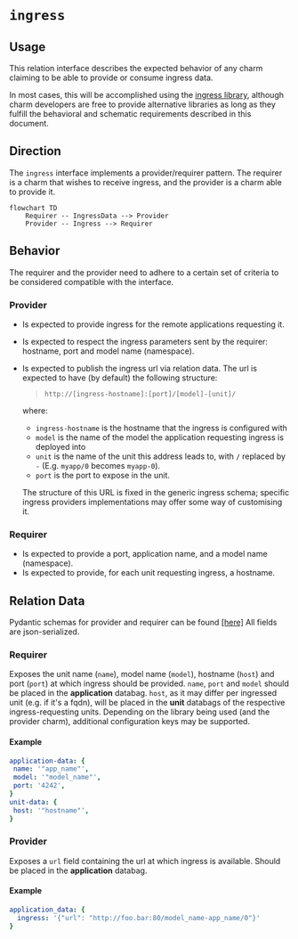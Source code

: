 # `ingress`

## Usage

This relation interface describes the expected behavior of any charm claiming to be able to provide or consume ingress data.

In most cases, this will be accomplished using the [ingress library](https://github.com/canonical/traefik-k8s-operator/blob/main/lib/charms/traefik_k8s/v1/ingress.py), although charm developers are free to provide alternative libraries as long as they fulfill the behavioral and schematic requirements described in this document.

## Direction
The `ingress` interface implements a provider/requirer pattern.
The requirer is a charm that wishes to receive ingress, and the provider is a charm able to provide it.

```mermaid
flowchart TD
    Requirer -- IngressData --> Provider
    Provider -- Ingress --> Requirer
```

## Behavior

The requirer and the provider need to adhere to a certain set of criteria to be considered compatible with the interface.

### Provider

- Is expected to provide ingress for the remote applications requesting it.
- Is expected to respect the ingress parameters sent by the requirer: hostname, port and model name (namespace).
- Is expected to publish the ingress url via relation data.
  The url is expected to have (by default) the following structure:

    > `http://[ingress-hostname]:[port]/[model]-[unit]/`
    
  where: 
  - `ingress-hostname` is the hostname that the ingress is configured with
  - `model` is the name of the model the application requesting ingress is deployed into
  - `unit` is the name of the unit this address leads to, with `/` replaced by `-` (E.g. `myapp/0` becomes `myapp-0`).
  - `port` is the port to expose in the unit.
    
  The structure of this URL is fixed in the generic ingress schema; specific ingress providers implementations may offer some way of customising it.    

### Requirer

- Is expected to provide a port, application name, and a model name (namespace). 
- Is expected to provide, for each unit requesting ingress, a hostname.  

## Relation Data

Pydantic schemas for provider and requirer can be found [\[here\]](./schema.py)
All fields are json-serialized.

### Requirer

Exposes the unit name (`name`), model name (`model`), hostname (`host`) and port (`port`) at which ingress should be provided. 
`name`, `port` and `model` should be placed in the **application** databag. `host`, as it may differ per ingressed unit (e.g. if it's a fqdn), will be placed in the **unit** databags of the respective ingress-requesting units.
Depending on the library being used (and the provider charm), additional configuration keys may be supported. 

#### Example
```yaml
application-data: {
 name: '"app_name"',
 model: '"model_name"',
 port: '4242',
}
unit-data: {
 host: '"hostname"',
}
```

### Provider

Exposes a `url` field containing the url at which ingress is available. Should be placed in the **application** databag.

#### Example

```yaml
application_data: {
  ingress: '{"url": "http://foo.bar:80/model_name-app_name/0"}'
}
```

